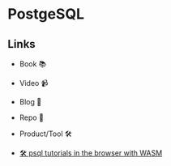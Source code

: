 # PostgeSQL

## Links

- Book 📚
- Video 📹
- Blog 📝
- Repo 🐙
- Product/Tool 🛠️


- [🛠️ psql tutorials in the browser with WASM](https://www.crunchydata.com/developers/tutorials) 
